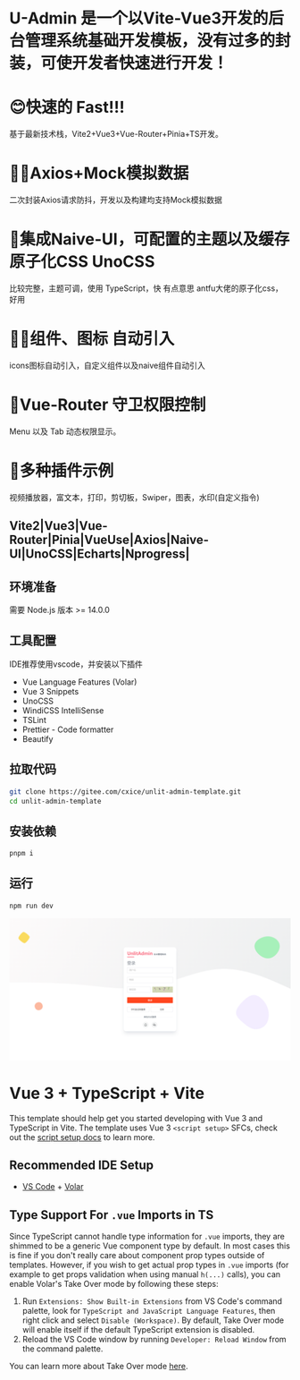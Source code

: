 # U-Admin 是一个以Vite-Vue3开发的后台管理系统基础开发模板，没有过多的封装，可使开发者快速进行开发！

# 😊快速的 Fast!!!
基于最新技术栈，Vite2+Vue3+Vue-Router+Pinia+TS开发。
# 🤦‍♂️Axios+Mock模拟数据
二次封装Axios请求防抖，开发以及构建均支持Mock模拟数据
# 🎉集成Naive-UI，可配置的主题以及缓存 原子化CSS UnoCSS
比较完整，主题可调，使用 TypeScript，快 有点意思 antfu大佬的原子化css，好用
# 🐱‍🏍组件、图标 自动引入
icons图标自动引入，自定义组件以及naive组件自动引入
# 👀Vue-Router 守卫权限控制
Menu 以及 Tab 动态权限显示。
# 👏多种插件示例
视频播放器，富文本，打印，剪切板，Swiper，图表，水印(自定义指令)

## Vite2|Vue3|Vue-Router|Pinia|VueUse|Axios|Naive-UI|UnoCSS|Echarts|Nprogress|

## 环境准备
需要 Node.js 版本 >= 14.0.0
## 工具配置
IDE推荐使用vscode，并安装以下插件
- Vue Language Features (Volar)
- Vue 3 Snippets
- UnoCSS
- WindiCSS IntelliSense
- TSLint
- Prettier - Code formatter
- Beautify
## 拉取代码
``` sh
git clone https://gitee.com/cxice/unlit-admin-template.git
cd unlit-admin-template
```
## 安装依赖
``` sh
pnpm i
```
## 运行
``` sh
npm run dev
```
![alt](/public/img/Snipaste_2022-06-16_10-06-46.png)

# Vue 3 + TypeScript + Vite

This template should help get you started developing with Vue 3 and TypeScript in Vite. The template uses Vue 3 `<script setup>` SFCs, check out the [script setup docs](https://v3.vuejs.org/api/sfc-script-setup.html#sfc-script-setup) to learn more.

## Recommended IDE Setup

- [VS Code](https://code.visualstudio.com/) + [Volar](https://marketplace.visualstudio.com/items?itemName=johnsoncodehk.volar)

## Type Support For `.vue` Imports in TS

Since TypeScript cannot handle type information for `.vue` imports, they are shimmed to be a generic Vue component type by default. In most cases this is fine if you don't really care about component prop types outside of templates. However, if you wish to get actual prop types in `.vue` imports (for example to get props validation when using manual `h(...)` calls), you can enable Volar's Take Over mode by following these steps:

1. Run `Extensions: Show Built-in Extensions` from VS Code's command palette, look for `TypeScript and JavaScript Language Features`, then right click and select `Disable (Workspace)`. By default, Take Over mode will enable itself if the default TypeScript extension is disabled.
2. Reload the VS Code window by running `Developer: Reload Window` from the command palette.

You can learn more about Take Over mode [here](https://github.com/johnsoncodehk/volar/discussions/471).
